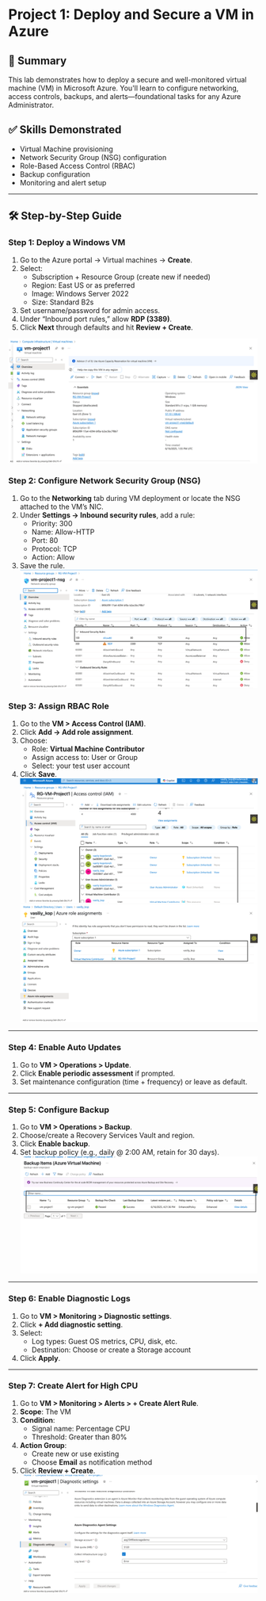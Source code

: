 # Project 1: Deploy and Secure a VM in Azure

## 🧠 Summary
This lab demonstrates how to deploy a secure and well-monitored virtual machine (VM) in Microsoft Azure. You'll learn to configure networking, access controls, backups, and alerts—foundational tasks for any Azure Administrator.

## ✅ Skills Demonstrated
- Virtual Machine provisioning
- Network Security Group (NSG) configuration
- Role-Based Access Control (RBAC)
- Backup configuration
- Monitoring and alert setup

---

## 🛠️ Step-by-Step Guide

### Step 1: Deploy a Windows VM
1. Go to the Azure portal → Virtual machines → **Create**.
2. Select:
   - Subscription + Resource Group (create new if needed)
   - Region: East US or as preferred
   - Image: Windows Server 2022
   - Size: Standard B2s
3. Set username/password for admin access.
4. Under “Inbound port rules,” allow **RDP (3389)**.
5. Click **Next** through defaults and hit **Review + Create**.
 
![Image alt](https://github.com/vasiliykop/Az-Administration/blob/6c794b8a4b907076b642f85de2bf83f731662de6/VM%20Deployment.png)

### Step 2: Configure Network Security Group (NSG)
1. Go to the **Networking** tab during VM deployment or locate the NSG attached to the VM’s NIC.
2. Under **Settings → Inbound security rules**, add a rule:
   - Priority: 300
   - Name: Allow-HTTP
   - Port: 80
   - Protocol: TCP
   - Action: Allow
3. Save the rule.
![Image alt](https://github.com/vasiliykop/Az-Administration/blob/8f9942d163e177ec7736b7337a3d70872d17ed5a/NSG%20rule%20configuration.png)


### Step 3: Assign RBAC Role
1. Go to the **VM > Access Control (IAM)**.
2. Click **Add → Add role assignment**.
3. Choose:
   - Role: **Virtual Machine Contributor**
   - Assign access to: User or Group
   - Select: your test user account
4. Click **Save**.
![Image alt](https://github.com/vasiliykop/Az-Administration/blob/48d1aad0a31f8a49d636bb0143fb9fd6570a5277/RBAC.png)
![Image alt](https://github.com/vasiliykop/Az-Administration/blob/069750b79ab0f5ca8e6bfe68a3eff333dd643d1d/VM%20RBAC.png)
---

### Step 4: Enable Auto Updates
1. Go to **VM > Operations > Update**.
2. Click **Enable periodic assessment** if prompted.
3. Set maintenance configuration (time + frequency) or leave as default.

---

### Step 5: Configure Backup
1. Go to **VM > Operations > Backup**.
2. Choose/create a Recovery Services Vault and region.
3. Click **Enable backup**.
4. Set backup policy (e.g., daily @ 2:00 AM, retain for 30 days).
![Image alt](https://github.com/vasiliykop/Az-Administration/blob/44604cc1531f50e48b0934f7e37e2a4df5401033/Backup%20VM.png)

---

### Step 6: Enable Diagnostic Logs
1. Go to **VM > Monitoring > Diagnostic settings**.
2. Click **+ Add diagnostic setting**.
3. Select:
   - Log types: Guest OS metrics, CPU, disk, etc.
   - Destination: Choose or create a Storage account
4. Click **Apply**.

---

### Step 7: Create Alert for High CPU
1. Go to **VM > Monitoring > Alerts > + Create Alert Rule**.
2. **Scope**: The VM
3. **Condition**:
   - Signal name: Percentage CPU
   - Threshold: Greater than 80%
4. **Action Group**:
   - Create new or use existing
   - Choose **Email** as notification method
5. Click **Review + Create**.
![Image alt](https://github.com/vasiliykop/Az-Administration/blob/bc8c583bb6ee996dcd97cd654ead5e5b829f7aac/Alert%20setup.png)


